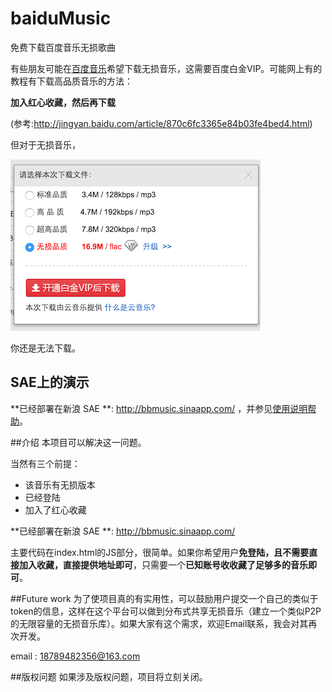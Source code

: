 # baiduMusic
免费下载百度音乐无损歌曲

有些朋友可能在[百度音乐](http://music.baidu.com/)希望下载无损音乐，这需要百度白金VIP。可能网上有的教程有下载高品质音乐的方法：


**加入红心收藏，然后再下载** 

(参考:http://jingyan.baidu.com/article/870c6fc3365e84b03fe4bed4.html)

但对于无损音乐，

![vip](vip.png)

你还是无法下载。


## SAE上的演示
**已经部署在新浪 SAE **: http://bbmusic.sinaapp.com/ ，并参见[使用说明帮助](http://bbmusic.sinaapp.com/help.html)。


##介绍
本项目可以解决这一问题。

当然有三个前提：

- 该音乐有无损版本
- 已经登陆
- 加入了红心收藏


**已经部署在新浪 SAE **: http://bbmusic.sinaapp.com/  



主要代码在index.html的JS部分，很简单。如果你希望用户**免登陆，且不需要直接加入收藏，直接提供地址即可**，只需要一个**已知账号收收藏了足够多的音乐即可**。

##Future work
为了使项目真的有实用性，可以鼓励用户提交一个自己的类似于token的信息，这样在这个平台可以做到分布式共享无损音乐（建立一个类似P2P的无限容量的无损音乐库）。如果大家有这个需求，欢迎Email联系，我会对其再次开发。

email : 18789482356@163.com

##版权问题
如果涉及版权问题，项目将立刻关闭。
